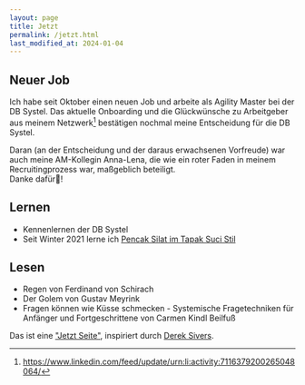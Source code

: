 ```yaml
---
layout: page
title: Jetzt
permalink: /jetzt.html
last_modified_at: 2024-01-04
---
```

## Neuer Job

Ich habe seit Oktober einen neuen Job und arbeite als Agility Master 
bei der DB Systel. 
Das aktuelle Onboarding und die Glückwünsche zu Arbeitgeber aus meinem Netzwerk[^in]
bestätigen nochmal meine Entscheidung für die DB Systel.

Daran (an der Entscheidung und der daraus erwachsenen Vorfreude) 
war auch meine AM-Kollegin Anna-Lena, 
die wie ein roter Faden in meinem Recruitingprozess war, maßgeblich beteiligt.   
Danke dafür🙏!


## Lernen

- Kennenlernen der DB Systel
- Seit Winter 2021 lerne ich [Pencak Silat im Tapak Suci Stil](/thema/pencak-silat/)

## Lesen

- Regen von Ferdinand von Schirach
- Der Golem von Gustav Meyrink
- Fragen können wie Küsse schmecken - 
Systemische Fragetechniken für Anfänger und Fortgeschrittene
von Carmen Kindl Beilfuß

Das ist eine ["Jetzt Seite"](https://nownownow.com/about), 
inspiriert durch [Derek Sivers](https://sive.rs/).   

[^in]: <https://www.linkedin.com/feed/update/urn:li:activity:7116379200265048064/>
